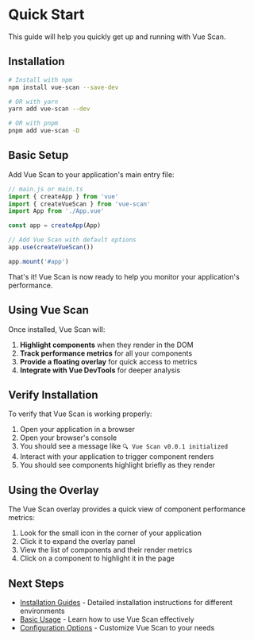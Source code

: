 # Quick Start

This guide will help you quickly get up and running with Vue Scan.

## Installation

```bash
# Install with npm
npm install vue-scan --save-dev

# OR with yarn
yarn add vue-scan --dev

# OR with pnpm
pnpm add vue-scan -D
```

## Basic Setup

Add Vue Scan to your application's main entry file:

```js
// main.js or main.ts
import { createApp } from 'vue'
import { createVueScan } from 'vue-scan'
import App from './App.vue'

const app = createApp(App)

// Add Vue Scan with default options
app.use(createVueScan())

app.mount('#app')
```

That's it! Vue Scan is now ready to help you monitor your application's performance.

## Using Vue Scan

Once installed, Vue Scan will:

1. **Highlight components** when they render in the DOM
2. **Track performance metrics** for all your components
3. **Provide a floating overlay** for quick access to metrics
4. **Integrate with Vue DevTools** for deeper analysis

## Verify Installation

To verify that Vue Scan is working properly:

1. Open your application in a browser
2. Open your browser's console
3. You should see a message like `🔍 Vue Scan v0.0.1 initialized`
4. Interact with your application to trigger component renders
5. You should see components highlight briefly as they render

## Using the Overlay

The Vue Scan overlay provides a quick view of component performance metrics:

1. Look for the small icon in the corner of your application
2. Click it to expand the overlay panel
3. View the list of components and their render metrics
4. Click on a component to highlight it in the page

## Next Steps

- [Installation Guides](./installation/README.md) - Detailed installation instructions for different environments
- [Basic Usage](./guides/basic-usage.md) - Learn how to use Vue Scan effectively
- [Configuration Options](./guides/configuration.md) - Customize Vue Scan to your needs 